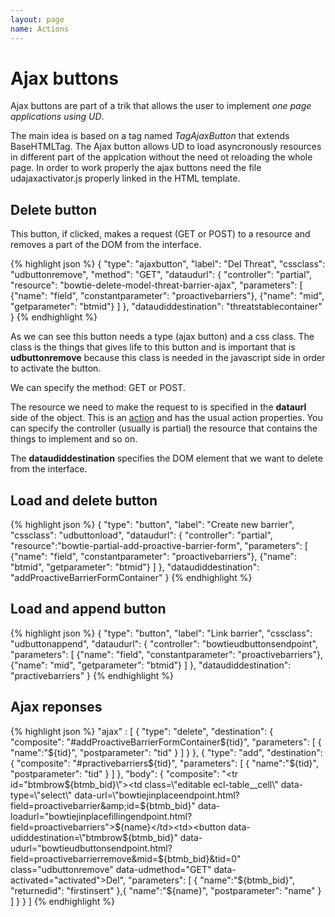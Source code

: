 ```yaml
---
layout: page
name: Actions
---
```


# Ajax buttons

Ajax buttons are part of a trik that allows the user to implement *one page applications using UD*.

The main idea is based on a tag named *TagAjaxButton* that extends BaseHTMLTag. The Ajax button allows UD to load asyncronously resources  in different part of the applcation without the need ot reloading the whole page. In order to work properly the ajax buttons need the file udajaxactivator.js properly linked in the HTML template.

## Delete button

This button, if clicked, makes a request (GET or POST) to a resource and removes a part of the DOM from the interface.

{% highlight json %}
{
  "type": "ajaxbutton", 
  "label": "Del Threat", 
  "cssclass": "udbuttonremove", 
  "method": "GET",
  "dataudurl": {
    "controller": "partial", 
	"resource": "bowtie-delete-model-threat-barrier-ajax", 
	"parameters": [
      {"name": "field", "constantparameter": "proactivebarriers"},
      {"name": "mid", "getparameter": "btmid"}
    ]
  },
  "dataudiddestination": "threatstablecontainer"
}
{% endhighlight %}

As we can see this button needs a type (ajax button) and a css class. The class is the things that gives life to this button and is important that is **udbuttonremove** because this class is needed in the javascript side in order to activate the button.

We can specify the method: GET or POST.

The resource we need to make the request to is specified in the **dataurl** side of the object. This is an <a href="{{site.baseurl}}/baseresources/action">action</a> and has the  usual action properties. You can specify the controller (usually is partial) the resource that contains the things to implement and so on.

The **dataudiddestination** specifies the DOM element that we want to delete from the interface. 


## Load and  delete button

{% highlight json %}
{
  "type": "button",
  "label": "Create new barrier",
  "cssclass": "udbuttonload",
  "dataudurl": {
    "controller": "partial",
    "resource":"bowtie-partial-add-proactive-barrier-form",
    "parameters": [
      {"name": "field", "constantparameter": "proactivebarriers"},
      {"name": "btmid", "getparameter": "btmid"}
    ]
  },
  "dataudiddestination": "addProactiveBarrierFormContainer"
}
{% endhighlight %}

## Load and append  button

{% highlight json %}
{ 
  "type": "button", 
  "label": "Link barrier", 
  "cssclass": "udbuttonappend",
  "dataudurl": { 
    "controller": "bowtieudbuttonsendpoint",
    "parameters": [
      {"name": "field", "constantparameter": "proactivebarriers"},
      {"name": "mid", "getparameter": "btmid"}
    ]
  },
  "dataudiddestination": "practivebarriers"
}
{% endhighlight %}

## Ajax  reponses

{% highlight json %}
"ajax" : [
  { "type": "delete", "destination": {
    "composite":  "#addProactiveBarrierFormContainer${tid}", "parameters": [ { "name":"${tid}", "postparameter": "tid"  } ] }
  },
  { "type": "add",
    "destination": { "composite": "#practivebarriers${tid}", "parameters": [ { "name":"${tid}", "postparameter": "tid"  } ] },
    "body": { "composite": "<tr id=\"btmbrow${btmb_bid}\"><td class=\"editable ecl-table__cell\" data-type=\"select\" data-url=\"bowtiejinplaceendpoint.html?field=proactivebarrier&amp;id=${btmb_bid}\" data-loadurl=\"bowtiejinplacefillingendpoint.html?field=proactivebarriers\">${name}</td><td><button data-udiddestination=\"btmbrow${btmb_bid}\" data-udurl=\"bowtieudbuttonsendpoint.html?field=proactivebarrierremove&amp;mid=${btmb_bid}&amp;tid=0\" class=\"udbuttonremove\" data-udmethod=\"GET\" data-activated=\"activated\">Del</button></td></tr>",
      "parameters": [ { "name":"${btmb_bid}", "returnedid": "firstinsert" },{ "name":"${name}", "postparameter": "name" }  ] }
  }
]
{% endhighlight %}
